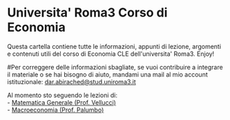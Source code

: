 # Universita' Roma3 Corso di Economia
Questa cartella contiene tutte le informazioni, appunti di lezione, argomenti e contenuti utili del corso di Economia CLE dell'universita' Roma3. Enjoy!

#Per correggere delle informazioni sbagliate, se vuoi contribuire a integrare il materiale o se hai bisogno di aiuto, mandami una mail al mio account istituzionale:
dar.abirached@stud.uniroma3.it

Al momento sto seguendo le lezioni di: 
<br>- [Matematica Generale (Prof. Vellucci)](https://github.com/dabi-rac/University/tree/main/1%C2%B0%20Semestre/Mathematics)
<br>- [Macroeconomia (Prof. Palumbo)](https://github.com/dabi-rac/University/tree/main/1%C2%B0%20Semestre/Macro)
